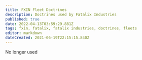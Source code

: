 ```yaml
---
title: FXIN Fleet Doctrines
description: Doctrines used by Fatalix Industries
published: true
date: 2022-04-13T03:59:29.881Z
tags: fxin, fatalix, fatalix industries, doctrines, fleets
editor: markdown
dateCreated: 2021-06-19T22:15:15.840Z
---
```


No longer used